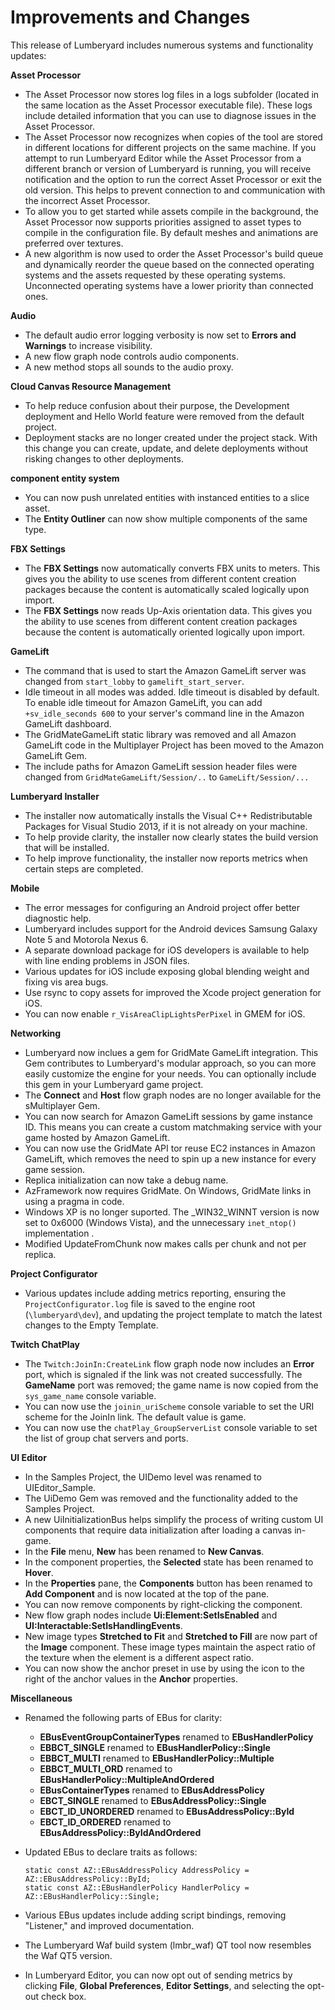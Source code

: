 # Improvements and Changes<a name="lumberyard-v1.2-changes"></a>

This release of Lumberyard includes numerous systems and functionality updates:

**Asset Processor**
+ The Asset Processor now stores log files in a logs subfolder (located in the same location as the Asset Processor executable file). These logs include detailed information that you can use to diagnose issues in the Asset Processor.
+ The Asset Processor now recognizes when copies of the tool are stored in different locations for different projects on the same machine. If you attempt to run Lumberyard Editor while the Asset Processor from a different branch or version of Lumberyard is running, you will receive notification and the option to run the correct Asset Processor or exit the old version. This helps to prevent connection to and communication with the incorrect Asset Processor.
+ To allow you to get started while assets compile in the background, the Asset Processor now supports priorities assigned to asset types to compile in the configuration file. By default meshes and animations are preferred over textures.
+ A new algorithm is now used to order the Asset Processor's build queue and dynamically reorder the queue based on the connected operating systems and the assets requested by these operating systems. Unconnected operating systems have a lower priority than connected ones.

**Audio**
+ The default audio error logging verbosity is now set to **Errors and Warnings** to increase visibility.
+ A new flow graph node controls audio components.
+ A new method stops all sounds to the audio proxy.

**Cloud Canvas Resource Management**
+ To help reduce confusion about their purpose, the Development deployment and Hello World feature were removed from the default project.
+ Deployment stacks are no longer created under the project stack. With this change you can create, update, and delete deployments without risking changes to other deployments.

**component entity system**
+ You can now push unrelated entities with instanced entities to a slice asset.
+ The **Entity Outliner** can now show multiple components of the same type.

**FBX Settings**
+ The **FBX Settings** now automatically converts FBX units to meters. This gives you the ability to use scenes from different content creation packages because the content is automatically scaled logically upon import.
+ The **FBX Settings** now reads Up-Axis orientation data. This gives you the ability to use scenes from different content creation packages because the content is automatically oriented logically upon import.

**GameLift**
+ The command that is used to start the Amazon GameLift server was changed from `start_lobby` to `gamelift_start_server`.
+ Idle timeout in all modes was added. Idle timeout is disabled by default. To enable idle timeout for Amazon GameLift, you can add `+sv_idle_seconds 600` to your server's command line in the Amazon GameLift dashboard.
+ The GridMateGameLift static library was removed and all Amazon GameLift code in the Multiplayer Project has been moved to the Amazon GameLift Gem.
+ The include paths for Amazon GameLift session header files were changed from `GridMateGameLift/Session/..` to `GameLift/Session/...`

**Lumberyard Installer**
+ The installer now automatically installs the Visual C\+\+ Redistributable Packages for Visual Studio 2013, if it is not already on your machine.
+ To help provide clarity, the installer now clearly states the build version that will be installed.
+ To help improve functionality, the installer now reports metrics when certain steps are completed.

**Mobile**
+ The error messages for configuring an Android project offer better diagnostic help.
+ Lumberyard includes support for the Android devices Samsung Galaxy Note 5 and Motorola Nexus 6.
+ A separate download package for iOS developers is available to help with line ending problems in JSON files.
+ Various updates for iOS include exposing global blending weight and fixing vis area bugs.
+ Use rsync to copy assets for improved the Xcode project generation for iOS.
+ You can now enable `r_VisAreaClipLightsPerPixel` in GMEM for iOS.

**Networking**
+ Lumberyard now inclues a gem for GridMate GameLift integration. This Gem contributes to Lumberyard's modular approach, so you can more easily customize the engine for your needs. You can optionally include this gem in your Lumberyard game project.
+ The **Connect** and **Host** flow graph nodes are no longer available for the sMultiplayer Gem.
+ You can now search for Amazon GameLift sessions by game instance ID. This means you can create a custom matchmaking service with your game hosted by Amazon GameLift.
+ You can now use the GridMate API tor reuse EC2 instances in Amazon GameLift, which removes the need to spin up a new instance for every game session.
+ Replica initialization can now take a debug name.
+ AzFramework now requires GridMate. On Windows, GridMate links in using a pragma in code.
+ Windows XP is no longer suported. The \_WIN32\_WINNT version is now set to 0x6000 (Windows Vista), and the unnecessary `inet_ntop()` implementation .
+ Modified UpdateFromChunk now makes calls per chunk and not per replica.

**Project Configurator**
+ Various updates include adding metrics reporting, ensuring the `ProjectConfigurator.log` file is saved to the engine root (`\lumberyard\dev`), and updating the project template to match the latest changes to the Empty Template.

**Twitch ChatPlay**
+ The `Twitch:JoinIn:CreateLink` flow graph node now includes an **Error** port, which is signaled if the link was not created successfully. The **GameName** port was removed; the game name is now copied from the `sys_game_name` console variable.
+ You can now use the `joinin_uriScheme` console variable to set the URI scheme for the JoinIn link. The default value is game.
+ You can now use the `chatPlay_GroupServerList` console variable to set the list of group chat servers and ports.

**UI Editor**
+ In the Samples Project, the UIDemo level was renamed to UIEditor\_Sample.
+ The UiDemo Gem was removed and the functionality added to the Samples Project.
+ A new UiInitializationBus helps simplify the process of writing custom UI components that require data initialization after loading a canvas in-game.
+ In the **File** menu, **New** has been renamed to **New Canvas**.
+ In the component properties, the **Selected** state has been renamed to **Hover**.
+ In the **Properties** pane, the **Components** button has been renamed to **Add Component** and is now located at the top of the pane.
+ You can now remove components by right-clicking the component.
+ New flow graph nodes include **Ui:Element:SetIsEnabled** and **UI:Interactable:SetIsHandlingEvents**.
+ New image types **Stretched to Fit** and **Stretched to Fill** are now part of the **Image** component. These image types maintain the aspect ratio of the texture when the element is a different aspect ratio.
+ You can now show the anchor preset in use by using the icon to the right of the anchor values in the **Anchor** properties.

**Miscellaneous**
+ Renamed the following parts of EBus for clarity: 
  + **EBusEventGroupContainerTypes** renamed to **EBusHandlerPolicy**
  + **EBBCT\_SINGLE** renamed to **EBusHandlerPolicy::Single**
  + **EBBCT\_MULTI** renamed to **EBusHandlerPolicy::Multiple**
  + **EBBCT\_MULTI\_ORD** renamed to **EBusHandlerPolicy::MultipleAndOrdered**
  + **EBusContainerTypes** renamed to **EBusAddressPolicy**
  + **EBCT\_SINGLE** renamed to **EBusAddressPolicy::Single**
  + **EBCT\_ID\_UNORDERED** renamed to **EBusAddressPolicy::ById**
  + **EBCT\_ID\_ORDERED** renamed to **EBusAddressPolicy::ByIdAndOrdered**
+ Updated EBus to declare traits as follows: 

  ```
  static const AZ::EBusAddressPolicy AddressPolicy = AZ::EBusAddressPolicy::ById;
  static const AZ::EBusHandlerPolicy HandlerPolicy = AZ::EBusHandlerPolicy::Single;
  ```
+ Various EBus updates include adding script bindings, removing "Listener," and improved documentation.
+ The Lumberyard Waf build system (lmbr\_waf) QT tool now resembles the Waf QT5 version.
+ In Lumberyard Editor, you can now opt out of sending metrics by clicking **File**, **Global Preferences**, **Editor Settings**, and selecting the opt-out check box.